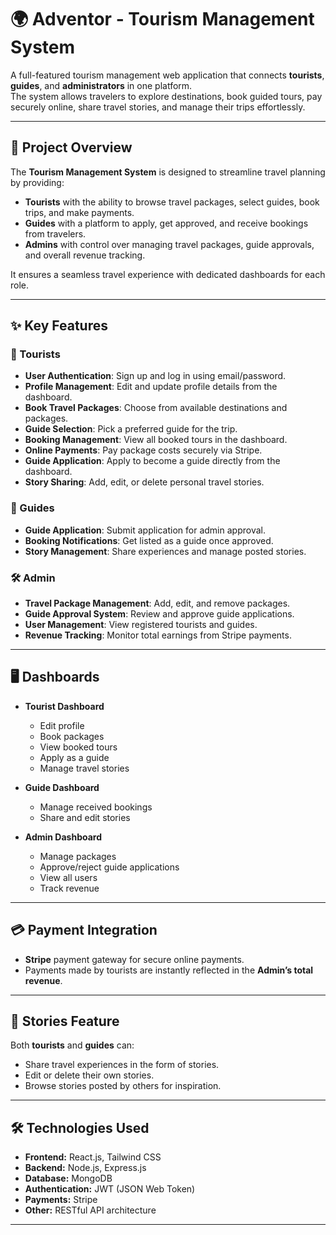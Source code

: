 # 🌍 Adventor - Tourism Management System

A full-featured tourism management web application that connects **tourists**, **guides**, and **administrators** in one platform.  
The system allows travelers to explore destinations, book guided tours, pay securely online, share travel stories, and manage their trips effortlessly.

---

## 🚀 Project Overview

The **Tourism Management System** is designed to streamline travel planning by providing:
- **Tourists** with the ability to browse travel packages, select guides, book trips, and make payments.
- **Guides** with a platform to apply, get approved, and receive bookings from travelers.
- **Admins** with control over managing travel packages, guide approvals, and overall revenue tracking.

It ensures a seamless travel experience with dedicated dashboards for each role.

---

## ✨ Key Features

### 👤 Tourists
- **User Authentication**: Sign up and log in using email/password.
- **Profile Management**: Edit and update profile details from the dashboard.
- **Book Travel Packages**: Choose from available destinations and packages.
- **Guide Selection**: Pick a preferred guide for the trip.
- **Booking Management**: View all booked tours in the dashboard.
- **Online Payments**: Pay package costs securely via Stripe.
- **Guide Application**: Apply to become a guide directly from the dashboard.
- **Story Sharing**: Add, edit, or delete personal travel stories.

### 🧭 Guides
- **Guide Application**: Submit application for admin approval.
- **Booking Notifications**: Get listed as a guide once approved.
- **Story Management**: Share experiences and manage posted stories.

### 🛠 Admin
- **Travel Package Management**: Add, edit, and remove packages.
- **Guide Approval System**: Review and approve guide applications.
- **User Management**: View registered tourists and guides.
- **Revenue Tracking**: Monitor total earnings from Stripe payments.

---

## 🖥 Dashboards

- **Tourist Dashboard**
  - Edit profile
  - Book packages
  - View booked tours
  - Apply as a guide
  - Manage travel stories

- **Guide Dashboard**
  - Manage received bookings
  - Share and edit stories

- **Admin Dashboard**
  - Manage packages
  - Approve/reject guide applications
  - View all users
  - Track revenue

---

## 💳 Payment Integration
- **Stripe** payment gateway for secure online payments.
- Payments made by tourists are instantly reflected in the **Admin’s total revenue**.

---

## 📖 Stories Feature
Both **tourists** and **guides** can:
- Share travel experiences in the form of stories.
- Edit or delete their own stories.
- Browse stories posted by others for inspiration.

---

## 🛠 Technologies Used
- **Frontend:** React.js, Tailwind CSS
- **Backend:** Node.js, Express.js
- **Database:** MongoDB
- **Authentication:** JWT (JSON Web Token)
- **Payments:** Stripe
- **Other:** RESTful API architecture

---

